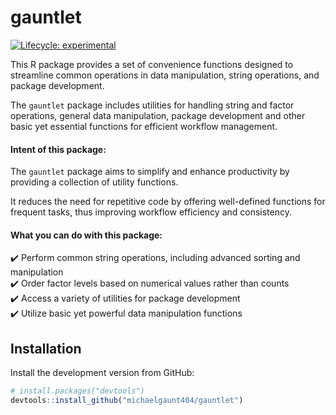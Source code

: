 # gauntlet

[![Lifecycle: experimental](https://img.shields.io/badge/lifecycle-experimental-orange.svg)](https://www.tidyverse.org/lifecycle/#experimental)

This R package provides a set of convenience functions designed to streamline common operations in data manipulation, string operations, and package development.

The `gauntlet` package includes utilities for handling string and factor operations, general data manipulation, package development and other basic yet essential functions for efficient workflow management.

#### Intent of this package:

The `gauntlet` package aims to simplify and enhance productivity by providing a collection of utility functions.

It reduces the need for repetitive code by offering well-defined functions for frequent tasks, thus improving workflow efficiency and consistency.

#### What you can do with this package:

:heavy_check_mark: Perform common string operations, including advanced sorting and manipulation\
:heavy_check_mark: Order factor levels based on numerical values rather than counts\
:heavy_check_mark: Access a variety of utilities for package development\
:heavy_check_mark: Utilize basic yet powerful data manipulation functions

## Installation

Install the development version from GitHub:

```r
# install.packages("devtools") 
devtools::install_github("michaelgaunt404/gauntlet")
```
